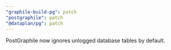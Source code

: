 ```yaml
---
"graphile-build-pg": patch
"postgraphile": patch
"@dataplan/pg": patch
---
```


PostGraphile now ignores unlogged database tables by default.
